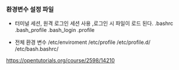 ### 환경변수 설정 파일
- 터미널 세션, 원격 로그인 세션 사용 ,로그인 시 파일이 로드 된다.
.bashrc
.bash_profile
.bash_login
.profile


- 전체 환경 변수
/etc/enviroment
/etc/profile
/etc/profile.d/
/etc/bash.bashrc/





https://opentutorials.org/course/2598/14210
